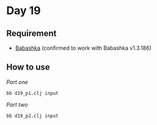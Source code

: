 # Day 19

## Requirement

* [Babashka](https://babashka.org/) (confirmed to work with Babashka v1.3.186)

## How to use

*Part one*

```console
bb d19_p1.clj input
```

*Part two*

```console
bb d19_p2.clj input
```
